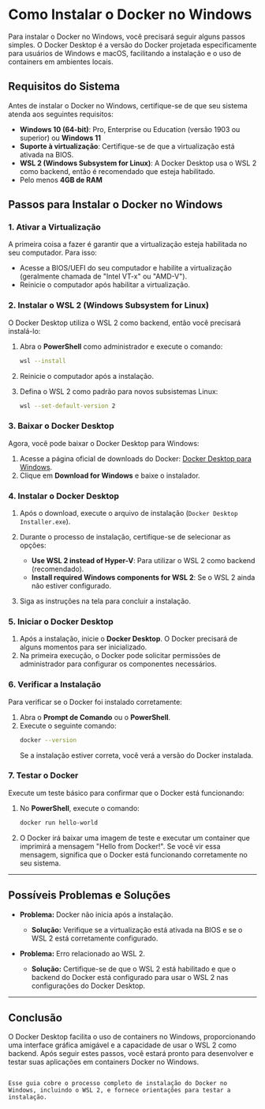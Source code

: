 # Como Instalar o Docker no Windows

Para instalar o Docker no Windows, você precisará seguir alguns passos simples. O Docker Desktop é a versão do Docker projetada especificamente para usuários de Windows e macOS, facilitando a instalação e o uso de containers em ambientes locais.

## Requisitos do Sistema

Antes de instalar o Docker no Windows, certifique-se de que seu sistema atenda aos seguintes requisitos:

- **Windows 10 (64-bit)**: Pro, Enterprise ou Education (versão 1903 ou superior) ou **Windows 11**
- **Suporte à virtualização**: Certifique-se de que a virtualização está ativada na BIOS.
- **WSL 2 (Windows Subsystem for Linux)**: A Docker Desktop usa o WSL 2 como backend, então é recomendado que esteja habilitado.
- Pelo menos **4GB de RAM**

## Passos para Instalar o Docker no Windows

### 1. Ativar a Virtualização

A primeira coisa a fazer é garantir que a virtualização esteja habilitada no seu computador. Para isso:

- Acesse a BIOS/UEFI do seu computador e habilite a virtualização (geralmente chamada de "Intel VT-x" ou "AMD-V").
- Reinicie o computador após habilitar a virtualização.

### 2. Instalar o WSL 2 (Windows Subsystem for Linux)

O Docker Desktop utiliza o WSL 2 como backend, então você precisará instalá-lo:

1. Abra o **PowerShell** como administrador e execute o comando:
   ```bash
   wsl --install
   ```

2. Reinicie o computador após a instalação.

3. Defina o WSL 2 como padrão para novos subsistemas Linux:
   ```bash
   wsl --set-default-version 2
   ```

### 3. Baixar o Docker Desktop

Agora, você pode baixar o Docker Desktop para Windows:

1. Acesse a página oficial de downloads do Docker: [Docker Desktop para Windows](https://www.docker.com/products/docker-desktop).
2. Clique em **Download for Windows** e baixe o instalador.

### 4. Instalar o Docker Desktop

1. Após o download, execute o arquivo de instalação (`Docker Desktop Installer.exe`).
2. Durante o processo de instalação, certifique-se de selecionar as opções:
   - **Use WSL 2 instead of Hyper-V**: Para utilizar o WSL 2 como backend (recomendado).
   - **Install required Windows components for WSL 2**: Se o WSL 2 ainda não estiver configurado.

3. Siga as instruções na tela para concluir a instalação.

### 5. Iniciar o Docker Desktop

1. Após a instalação, inicie o **Docker Desktop**. O Docker precisará de alguns momentos para ser inicializado.
2. Na primeira execução, o Docker pode solicitar permissões de administrador para configurar os componentes necessários.

### 6. Verificar a Instalação

Para verificar se o Docker foi instalado corretamente:

1. Abra o **Prompt de Comando** ou o **PowerShell**.
2. Execute o seguinte comando:
   ```bash
   docker --version
   ```
   Se a instalação estiver correta, você verá a versão do Docker instalada.

### 7. Testar o Docker

Execute um teste básico para confirmar que o Docker está funcionando:

1. No **PowerShell**, execute o comando:
   ```bash
   docker run hello-world
   ```

2. O Docker irá baixar uma imagem de teste e executar um container que imprimirá a mensagem "Hello from Docker!". Se você vir essa mensagem, significa que o Docker está funcionando corretamente no seu sistema.

---

## Possíveis Problemas e Soluções

- **Problema:** Docker não inicia após a instalação.
  - **Solução:** Verifique se a virtualização está ativada na BIOS e se o WSL 2 está corretamente configurado.

- **Problema:** Erro relacionado ao WSL 2.
  - **Solução:** Certifique-se de que o WSL 2 está habilitado e que o backend do Docker está configurado para usar o WSL 2 nas configurações do Docker Desktop.

---

## Conclusão

O Docker Desktop facilita o uso de containers no Windows, proporcionando uma interface gráfica amigável e a capacidade de usar o WSL 2 como backend. Após seguir estes passos, você estará pronto para desenvolver e testar suas aplicações em containers Docker no Windows.
```

Esse guia cobre o processo completo de instalação do Docker no Windows, incluindo o WSL 2, e fornece orientações para testar a instalação.